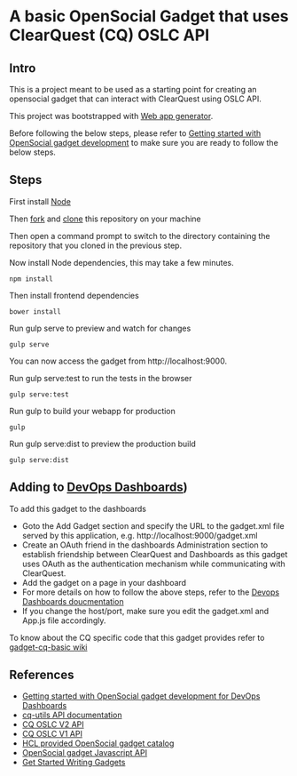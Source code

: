 # A basic OpenSocial Gadget that uses ClearQuest (CQ) OSLC API
## Intro
This is a project meant to be used as a starting point for creating an opensocial gadget that can interact with ClearQuest using OSLC API.

This project was bootstrapped with [Web app generator](https://github.com/yeoman/generator-webapp).

Before following the below steps, please refer to [Getting started with OpenSocial gadget development](https://github.com/dodash/gadget-cq-basic/wiki/Tutorial:-Getting-started-with-OpenSocial-gadget-development) to make sure you are ready to follow the below steps.

## Steps 
First install [Node](https://nodejs.org) 

Then [fork](https://help.github.com/articles/fork-a-repo/) and [clone](https://git-scm.com/docs/git-clone) this repository on your machine

Then open a command prompt to switch to the directory containing the repository that you cloned in the previous step.

Now install Node dependencies, this may take a few minutes.
```
npm install
```

Then install frontend dependencies
```
bower install
```

Run gulp serve to preview and watch for changes
```
gulp serve
```
You can now access the gadget from http://localhost:9000.

Run gulp serve:test to run the tests in the browser
```
gulp serve:test
```
Run gulp to build your webapp for production
```
gulp
```
Run gulp serve:dist to preview the production build
```
gulp serve:dist
```

## Adding to [DevOps Dashboards](http://www.cccqcommunity.com/dashboard_beta.html))
To add this gadget to the dashboards
* Goto the Add Gadget section and specify the URL to the gadget.xml file served by this application, e.g.
http://localhost:9000/gadget.xml
* Create an OAuth friend in the dashboards Administration section to establish friendship between ClearQuest and Dashboards as this gadget uses OAuth as the authentication mechanism while communicating with ClearQuest.
* Add the gadget on a page in your dashboard
* For more details on how to follow the above steps, refer to the [Devops Dashboards doucmentation](http://www.cccqcommunity.com/dashboard_beta.html)
* If you change the host/port, make sure you edit the gadget.xml and App.js file accordingly.

To know about the CQ specific code that this gadget provides refer to [gadget-cq-basic wiki](https://github.com/dodash/gadget-cq-basic/wiki)

## References
* [Getting started with OpenSocial gadget development for DevOps Dashboards](https://github.com/dodash/gadget-cq-basic/wiki/Tutorial:-Getting-started-with-OpenSocial-gadget-development)
* [cq-utils API documentation](https://github.com/dodash/cq-utils)
* [CQ OSLC V2 API](https://jazz.net/wiki/bin/view/Main/CqOslcV2)
* [CQ OSLC V1 API](https://jazz.net/wiki/bin/view/Main/RcmRestCmApi)
* [HCL provided OpenSocial gadget catalog](https://github.com/dodash/gadget-catalog)
* [OpenSocial gadget Javascript API](http://opensocial.github.io/spec/2.5.1/Core-Gadget.xml#JavaScript-API-Reference)
* [Get Started Writing Gadgets](https://developers.google.com/gadgets/docs/gs)
